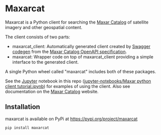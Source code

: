 # Maxarcat

Maxarcat is a Python client for searching the
[Maxar Catalog](https://doc.content.maxar.com) of satellite imagery
and other geospatial content.

The client consists of two parts:

* maxarcat_client:  Automatically generated client created by
    [Swagger codegen](https://github.com/swagger-api/swagger-codegen)
    from the [Maxar Catalog OpenAPI specification](https://doc.content.maxar.com/maxar-content-catalog.html).
* maxarcat:  Wrapper code on top of maxarcat_client providing a simple interface
    to the generated client.

A single Python wheel called "maxarcat" includes both of these packages.

See the [Jupyter](https://jupyter.org) notebook in this repo
([jupyter-notebooks/Maxar python client tutorial.ipynb](jupyter-notebooks/Maxar%20python%20client%20tutorial.ipynb))
for examples of using the client.  Also see documentation on the
[Maxar Catalog](https://doc.content.maxar.com) website.

## Installation

maxarcat is available on PyPi at https://pypi.org/project/maxarcat

```
pip install maxarcat
```
